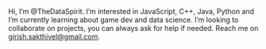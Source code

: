 Hi, I’m @TheDataSpirit. I’m interested in JavaScript, C++, Java, Python and I’m currently learning about game dev and data science.
I’m looking to collaborate on projects, you can always ask for help if needed.
Reach me on girish.sakthivel@gmail.com.

<!---
TheDataSpirit/TheDataSpirit is a ✨ special ✨ repository because its `README.md` (this file) appears on your GitHub profile.
You can click the Preview link to take a look at your changes.
--->
